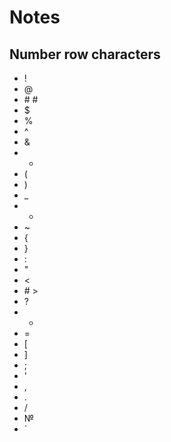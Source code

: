 # Notes
## Number row characters
* !
* @
* \# #
* $
* %
* ^
* &
* *
* (
* )
* _
* +
* ~
* {
* }
* :
* "
* <
* \# >
* ?
* -
* =
* [
* ]
* ;
* '
* ,
* .
* /
* №
* `
